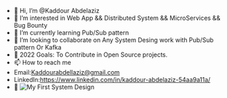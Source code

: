 - 👋 Hi, I’m @Kaddour Abdelaziz
- 👀 I’m interested in Web App && Distributed System && MicroServices && Bug Bounty
- 🌱 I’m currently learning Pub/Sub pattern
- 💞️ I’m looking to collaborate on Any System Desing work with Pub/Sub pattern Or Kafka
- 🎯  2022 Goals: To Contribute in Open Source projects.
- 📫 How to reach me 
- Email:Kaddourabdellaziz@gmail.com
- LinkedIn:https://www.linkedin.com/in/kaddour-abdelaziz-54aa9a11a/
- :pencil: ![My First System Design](https://robkgayuuacnrizpifmn.supabase.co/storage/v1/object/public/material/auto_scaling_ML.png?t=2022-09-05T08%3A03%3A58.295Z) 
<!---
Sukikiroi/Sukikiroi is a ✨ special ✨ repository because its `README.md` (this file) appears on your GitHub profile.
You can click the Preview link to take a look at your changes.
--->
